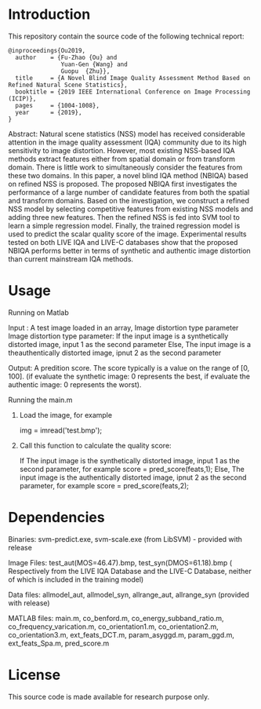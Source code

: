 # Introduction

This repository contain the source code of the following technical report:

    @inproceedings{Ou2019,
      author    = {Fu-Zhao {Ou} and
                   Yuan-Gen {Wang} and
                   Guopu  {Zhu}},
      title     = {A Novel Blind Image Quality Assessment Method Based on Refined Natural Scene Statistics},
      booktitle = {2019 IEEE International Conference on Image Processing (ICIP)},
      pages     = {1004-1008},
      year      = {2019},
    }

Abstract: Natural scene statistics (NSS) model has received considerable attention in the image quality assessment (IQA) community
due to its high sensitivity to image distortion. However, most existing NSS-based IQA methods extract features either from spatial domain or from transform domain. There is little work to simultaneously consider the features from these two domains. In this paper, a novel blind IQA method (NBIQA) based on refined NSS is proposed. The proposed NBIQA first investigates the performance of a large number
of candidate features from both the spatial and transform domains. Based on the investigation, we construct a refined NSS model by selecting competitive features from existing NSS models and adding three new features. Then the refined NSS is fed into SVM tool to learn a simple regression model. Finally, the trained regression model is used to predict the scalar quality score of the image. Experimental results tested on both LIVE IQA and LIVE-C databases show that the proposed NBIQA performs better in terms of synthetic and authentic image distortion than current mainstream IQA methods.

# Usage

Running on Matlab 

Input : A test image loaded in an array, Image distortion type parameter
        Image distortion type parameter: If the input image is a synthetically distorted image, input 1 as the second parameter
        Else, The input image is a theauthentically distorted image, ipnut 2 as the second parameter

Output: A predition score. The score typically is a value on the range of [0, 100]. 
(if evaluate the synthetic image: 0 represents the best, if evaluate the authentic image: 0 represents the worst).
  
Running the main.m

1. Load the image, for example

    img = imread('test.bmp');

2. Call this function to calculate the quality score:

    If The input image is the synthetically distorted image, 
    input 1 as the second parameter, for example
    score = pred_score(feats,1);
    Else, The input image is the authentically distorted image,
    ipnut 2 as the second parameter, for example
    score = pred_score(feats,2);

# Dependencies

   Binaries: svm-predict.exe, svm-scale.exe (from LibSVM) - provided with release
   
   Image Files: test_aut(MOS=46.47).bmp, test_syn(DMOS=61.18).bmp ( Respectively from the LIVE IQA Database and the LIVE-C Database, neither of which is included in the training model)
   
   Data files: allmodel_aut, allmodel_syn, allrange_aut, allrange_syn (provided with release)

   MATLAB files: main.m, co_benford.m, co_energy_subband_ratio.m, co_frequency_varication.m, co_orientation1.m, co_orientation2.m, co_orientation3.m, ext_feats_DCT.m, param_asyggd.m, param_ggd.m, ext_feats_Spa.m, pred_score.m

# License

This source code is made available for research purpose only. 

